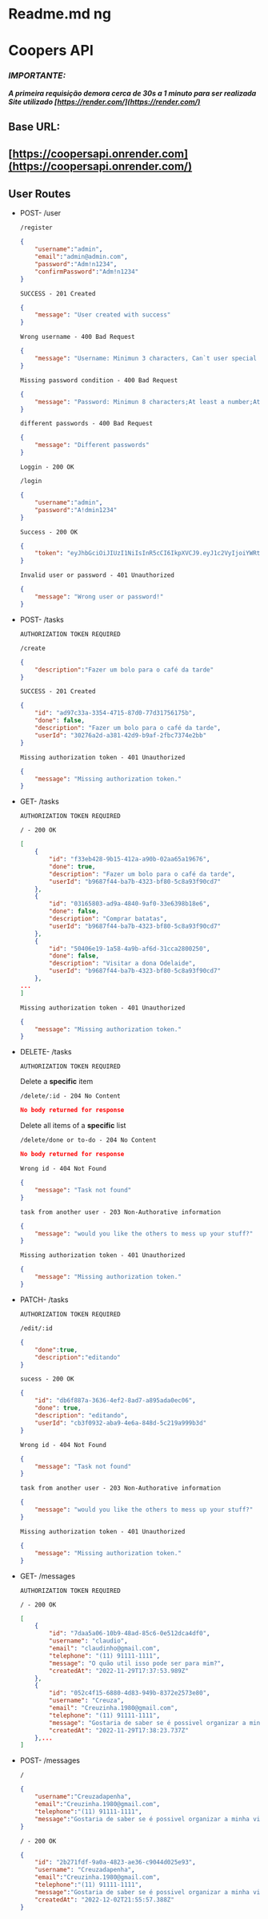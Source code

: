 # Readme.md ng

# Coopers API

### ***IMPORTANTE:***

***A primeira requisição demora cerca de 30s a 1 minuto para ser realizada
Site utilizado [https://render.com/](https://render.com/)***

## Base URL:

## [https://coopersapi.onrender.com](https://coopersapi.onrender.com/)

## User Routes

- POST- /user
    
    `/register`
    
    ```json
    {
    	"username":"admin",
    	"email":"admin@admin.com",
    	"password":"Adm!n1234",
    	"confirmPassword":"Adm!n1234"
    }
    ```
    
     `SUCCESS - 201 Created`
    
    ```json
    {
    	"message": "User created with success"
    }
    ```
    
     `Wrong username - 400 Bad Request`
    
    ```json
    {
    	"message": "Username: Minimun 3 characters, Can`t user special caracters."
    }
    ```
    
     `Missing password condition - 400 Bad Request`
    
    ```json
    {
    	"message": "Password: Minimun 8 characters;At least a number;At least an uppercase letter;At least a lowercase letter;A special character"
    }
    ```
    
     `different passwords - 400 Bad Request`
    
    ```json
    {
    	"message": "Different passwords"
    }
    ```
    
     `Loggin - 200 OK`
    
    `/login`
    
    ```json
    {
    	"username":"admin",
    	"password":"A!dmin1234"
    }
    ```
    
     `Success - 200 OK`
    
    ```json
    {
    	"token": "eyJhbGciOiJIUzI1NiIsInR5cCI6IkpXVCJ9.eyJ1c2VyIjoiYWRtaW4iLCJpYXQiOjE2NjkwOTEyOTcsImV4cCI6MTY2OTE3NzY5N30.k4b1oHNvBZvnu_MHLVfjIO63-E2SL9wzJVEpEW6085o"
    }
    ```
    
     `Invalid user or password - 401 Unauthorized`
    
    ```json
    {
    	"message": "Wrong user or password!"
    }
    ```
    
- POST- /tasks
    
    `AUTHORIZATION TOKEN REQUIRED`
    
    `/create`
    
    ```json
    {
    	"description":"Fazer um bolo para o café da tarde"
    }
    ```
    
     `SUCCESS - 201 Created`
    
    ```json
    {
    	"id": "ad97c33a-3354-4715-87d0-77d31756175b",
    	"done": false,
    	"description": "Fazer um bolo para o café da tarde",
    	"userId": "30276a2d-a381-42d9-b9af-2fbc7374e2bb"
    }
    ```
    
     `Missing authorization token - 401 Unauthorized` 
    
    ```json
    {
    	"message": "Missing authorization token."
    }
    ```
    
- GET- /tasks
    
    `AUTHORIZATION TOKEN REQUIRED`
    
    `/ - 200 OK`
    
    ```json
    [
    	{
    		"id": "f33eb428-9b15-412a-a90b-02aa65a19676",
    		"done": true,
    		"description": "Fazer um bolo para o café da tarde",
    		"userId": "b9687f44-ba7b-4323-bf80-5c8a93f90cd7"
    	},
    	{
    		"id": "03165803-ad9a-4840-9af0-33e6398b18e6",
    		"done": false,
    		"description": "Comprar batatas",
    		"userId": "b9687f44-ba7b-4323-bf80-5c8a93f90cd7"
    	},
    	{
    		"id": "50406e19-1a58-4a9b-af6d-31cca2800250",
    		"done": false,
    		"description": "Visitar a dona Odelaide",
    		"userId": "b9687f44-ba7b-4323-bf80-5c8a93f90cd7"
    	},
    ...
    ]
    ```
    
    `Missing authorization token - 401 Unauthorized`
    
    ```json
    {
    	"message": "Missing authorization token."
    }
    ```
    
- DELETE- /tasks
    
    `AUTHORIZATION TOKEN REQUIRED`
    
    Delete a **specific** item
    
    `/delete/:id - 204 No Content` 
    
    ```json
    No body returned for response
    ```
    
    Delete all items of a **specific** list
    
     `/delete/done or to-do - 204 No Content` 
    
    ```json
    No body returned for response
    ```
    
     `Wrong id - 404 Not Found` 
    
    ```json
    {
    	"message": "Task not found"
    }
    ```
    
     `task from another user - 203 Non-Authorative information` 
    
    ```json
    {
    	"message": "would you like the others to mess up your stuff?"
    }
    ```
    
     `Missing authorization token - 401 Unauthorized` 
    
    ```json
    {
    	"message": "Missing authorization token."
    }
    ```
    
- PATCH- /tasks
    
    `AUTHORIZATION TOKEN REQUIRED`
    
    `/edit/:id` 
    
    ```json
    {
    	"done":true,
    	"description":"editando"
    }
    ```
    
     `sucess - 200 OK` 
    
    ```json
    {
    	"id": "db6f887a-3636-4ef2-8ad7-a895ada0ec06",
    	"done": true,
    	"description": "editando",
    	"userId": "cb3f0932-aba9-4e6a-848d-5c219a999b3d"
    }
    ```
    
     `Wrong id - 404 Not Found` 
    
    ```json
    {
    	"message": "Task not found"
    }
    ```
    
     `task from another user - 203 Non-Authorative information` 
    
    ```json
    {
    	"message": "would you like the others to mess up your stuff?"
    }
    ```
    
     `Missing authorization token - 401 Unauthorized` 
    
    ```json
    {
    	"message": "Missing authorization token."
    }
    ```
    
- GET- /messages
    
    `AUTHORIZATION TOKEN REQUIRED`
    
    `/ - 200 OK`
    
    ```json
    [
    	{
    		"id": "7daa5a06-10b9-48ad-85c6-0e512dca4df0",
    		"username": "claudio",
    		"email": "claudinho@gmail.com",
    		"telephone": "(11) 91111-1111",
    		"message": "O quão util isso pode ser para mim?",
    		"createdAt": "2022-11-29T17:37:53.989Z"
    	},
    	{
    		"id": "052c4f15-6880-4d83-949b-8372e2573e80",
    		"username": "Creuza",
    		"email": "Creuzinha.1980@gmail.com",
    		"telephone": "(11) 91111-1111",
    		"message": "Gostaria de saber se é possivel organizar a minha vida em casa e no trabalho?",
    		"createdAt": "2022-11-29T17:38:23.737Z"
    	},...
    ]
    ```
    
- POST- /messages
    
    `/`
    
    ```json
    {
    	"username":"Creuzadapenha",
    	"email":"Creuzinha.1980@gmail.com",
    	"telephone":"(11) 91111-1111",
    	"message":"Gostaria de saber se é possivel organizar a minha vida em casa e no trabalho?"
    }
    
    ```
    
    `/ - 200 OK`
    
    ```json
    {
    	"id": "2b271fdf-9a0a-4823-ae36-c9044d025e93",
    	"username": "Creuzadapenha",
    	"email":"Creuzinha.1980@gmail.com",
    	"telephone":"(11) 91111-1111",
    	"message":"Gostaria de saber se é possivel organizar a minha vida em casa e no trabalho?",
    	"createdAt": "2022-12-02T21:55:57.388Z"
    }
    ```